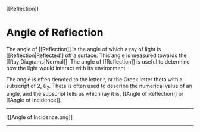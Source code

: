 [[Reflection]]
# Angle of Reflection
The angle of [[Reflection]] is the angle of which a ray of light is [[Reflection|Reflected]] off a surface. This angle is measured towards the [[Ray Diagrams|Normal]]. The angle of [[Reflection]] is useful to determine how the light would interact with its environment. 

The angle is often denoted to the letter r, or the Greek letter theta with a subscript of 2, $θ_2$. Theta is often used to describe the numerical value of an angle, and the subscript tells us which ray it is, [[Angle of Reflection]] or [[Angle of Incidence]].

****
![[Angle of Incidence.png]]
****